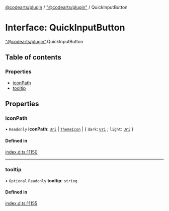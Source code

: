[@codearts/plugin](../README.md) / ["@codearts/plugin"](../modules/_codearts_plugin_.md) / QuickInputButton

# Interface: QuickInputButton

["@codearts/plugin"](../modules/_codearts_plugin_.md).QuickInputButton

## Table of contents

### Properties

- [iconPath](codearts_plugin_.QuickInputButton.md#iconpath)
- [tooltip](codearts_plugin_.QuickInputButton.md#tooltip)

## Properties

### iconPath

• `Readonly` **iconPath**: [`Uri`](../classes/codearts_plugin_.Uri.md) \| [`ThemeIcon`](../classes/codearts_plugin_.ThemeIcon.md) \| { `dark`: [`Uri`](../classes/codearts_plugin_.Uri.md) ; `light`: [`Uri`](../classes/codearts_plugin_.Uri.md)  }

#### Defined in

[index.d.ts:11150](https://github.com/huaweicloud/cloudide-plugin-api/blob/d4de966/index.d.ts#L11150)

___

### tooltip

• `Optional` `Readonly` **tooltip**: `string`

#### Defined in

[index.d.ts:11155](https://github.com/huaweicloud/cloudide-plugin-api/blob/d4de966/index.d.ts#L11155)
